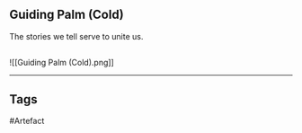 ## Guiding Palm (Cold)
The stories we tell serve to unite us.
## 
![[Guiding Palm (Cold).png]]

---
## Tags
#Artefact